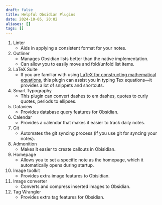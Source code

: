 ```yaml
---
draft: false
title: Helpful Obsidian Plugins
date: 2024-10-05, 20:02
aliases: []
tags: []
---
```


1. Linter
	- Aids in applying a consistent format for your notes.
2. Outliner
	- Manages Obsidian lists better than the native implementation.
	- Can allow you to easily move and fold/unfold list items.
3. LaTeX Suite
	- If you are familiar with using [LaTeX for constructing mathematical equations](https://en.wikibooks.org/wiki/LaTeX/Mathematics), this plugin can assist you in typing Tex equations—it provides a lot of snippets and shortcuts.
4. Smart Typography
	- This plugin can convert dashes to em dashes, quotes to curly quotes, periods to ellipses.
5. Dataview
	- Provides database query features for Obsidian.
6. Calendar
	- Provides a calendar that makes it easier to track daily notes.
7. Git
	- Automates the git syncing process (if you use git for syncing your notes).
8. Admonition
	- Makes it easier to create callouts in Obisidian.
9. Homepage
	- Allows you to set a specific note as the homepage, which it automatically opens during startup.
10. Image toolkit
	- Provides extra image features to Obisidian.
11. Image converter
	- Converts and compress inserted images to Obsidian.
12. Tag Wrangler
	- Provides extra tag features for Obsidian.

